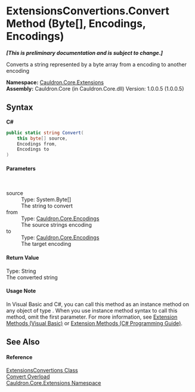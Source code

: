 # ExtensionsConvertions.Convert Method (Byte[], Encodings, Encodings)
 _**\[This is preliminary documentation and is subject to change.\]**_

Converts a string represented by a byte array from a encoding to another encoding

**Namespace:**&nbsp;<a href="N_Cauldron_Core_Extensions">Cauldron.Core.Extensions</a><br />**Assembly:**&nbsp;Cauldron.Core (in Cauldron.Core.dll) Version: 1.0.0.5 (1.0.0.5)

## Syntax

**C#**<br />
``` C#
public static string Convert(
	this byte[] source,
	Encodings from,
	Encodings to
)
```


#### Parameters
&nbsp;<dl><dt>source</dt><dd>Type: System.Byte[]<br />The string to convert</dd><dt>from</dt><dd>Type: <a href="T_Cauldron_Core_Encodings">Cauldron.Core.Encodings</a><br />The source strings encoding</dd><dt>to</dt><dd>Type: <a href="T_Cauldron_Core_Encodings">Cauldron.Core.Encodings</a><br />The target encoding</dd></dl>

#### Return Value
Type: String<br />The converted string

#### Usage Note
In Visual Basic and C#, you can call this method as an instance method on any object of type . When you use instance method syntax to call this method, omit the first parameter. For more information, see <a href="http://msdn.microsoft.com/en-us/library/bb384936.aspx">Extension Methods (Visual Basic)</a> or <a href="http://msdn.microsoft.com/en-us/library/bb383977.aspx">Extension Methods (C# Programming Guide)</a>.

## See Also


#### Reference
<a href="T_Cauldron_Core_Extensions_ExtensionsConvertions">ExtensionsConvertions Class</a><br /><a href="Overload_Cauldron_Core_Extensions_ExtensionsConvertions_Convert">Convert Overload</a><br /><a href="N_Cauldron_Core_Extensions">Cauldron.Core.Extensions Namespace</a><br />